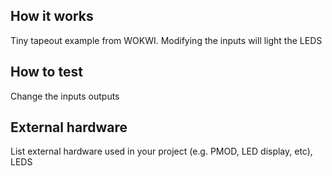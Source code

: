 <!---

This file is used to generate your project datasheet. Please fill in the information below and delete any unused
sections.

You can also include images in this folder and reference them in the markdown. Each image must be less than
512 kb in size, and the combined size of all images must be less than 1 MB.
-->

## How it works

Tiny tapeout example from WOKWI.  Modifying the inputs will light the LEDS

## How to test

Change the inputs outputs

## External hardware

List external hardware used in your project (e.g. PMOD, LED display, etc), LEDS
